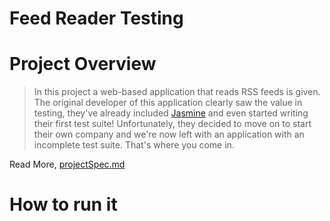# Feed Reader Testing

# Project Overview
>In this project a web-based application that reads RSS feeds is given. The original developer of this application clearly saw the value in testing, they've already included [Jasmine](http://jasmine.github.io/) and even started writing their first test suite! Unfortunately, they decided to move on to start their own company and we're now left with an application with an incomplete test suite. That's where you come in.

Read More, [projectSpec.md](projectSpec.md)

# How to run it
